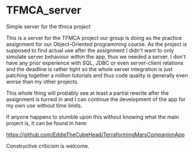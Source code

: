 # TFMCA_server
Simple server for the tfmca project

This is a server for the TFMCA project our group is doing as the practice assignment for our Object-Oriented programming course.
As the project is supposed to find actual use after the assignment I didn't want to only simulate server behaviour within the app,
thus we needed a server. I don't have any prior experience with SQL, JDBC or even server-client relations and the deadline is rather
tight so the whole server integration is just patching together a million tutorials and thus code quality is generally even worse than
my other projects.

This whole thing will probably see at least a partial rewrite after the assignment is turned in and I can continue the development of the
app for my own use without time limits.

If anyone happens to stumble upon this without knowing what the main project is, it can be found in here:

https://github.com/EddieTheCubeHead/TerraformingMarsCompanionApp

Constructive criticism is welcome.
